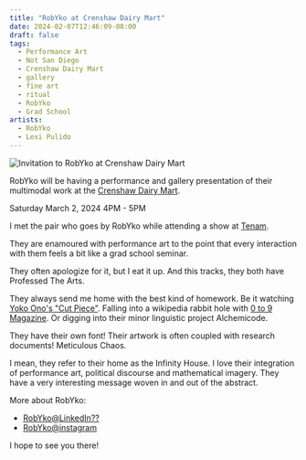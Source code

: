 ```yaml
---
title: "RobYko at Crenshaw Dairy Mart"
date: 2024-02-07T12:46:09-08:00
draft: false
tags:
  - Performance Art
  - Not San Diego
  - Crenshaw Dairy Mart
  - gallery
  - fine art
  - ritual
  - RobYko
  - Grad School
artists:
  - RobYko
  - Lexi Pulido
---
```

![Invitation to RobYko at Crenshaw Dairy Mart](/img/RobYko-at-Crenshaw-Dairy-Mart.jpg)

RobYko will be having a performance and gallery presentation of their multimodal work at the [Crenshaw Dairy Mart](https://www.crenshawdairymart.com/).

Saturday March 2, 2024 4PM - 5PM

I met the pair who goes by RobYko while attending a show at [Tenam](https://www.tenamstudio.com/).

They are enamoured with performance art to the point that every interaction with them feels a bit like a grad school seminar.

They often apologize for it, but I eat it up.
And this tracks, they both have Professed The Arts.

They always send me home with the best kind of homework.
Be it watching [Yoko Ono's "Cut Piece"](https://vimeo.com/106706806).
Falling into a wikipedia rabbit hole with [0 to 9 Magazine](https://en.wikipedia.org/wiki/0_to_9_Magazine).
Or digging into their minor linguistic project Alchemicode.

They have their own font!
Their artwork is often coupled with research documents!
Meticulous Chaos.

I mean, they refer to their home as the Infinity House.
I love their integration of performance art, political discourse and mathematical imagery.
They have a very interesting message woven in and out of the abstract.

More about RobYko:
* [RobYko@LinkedIn??](https://www.linkedin.com/in/robyko/)
* [RobYko@instagram](https://www.instagram.com/robykoinfinity/)

I hope to see you there!
